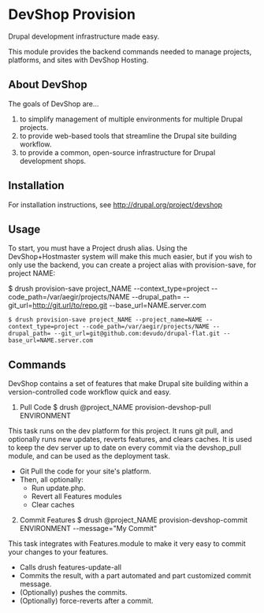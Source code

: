 DevShop Provision
=================

Drupal development infrastructure made easy.

This module provides the backend commands needed to manage projects, platforms,
and sites with DevShop Hosting.

About DevShop
-------------

The goals of DevShop are...

1. to simplify management of multiple environments for multiple Drupal projects.
2. to provide web-based tools that streamline the Drupal site building workflow.
3. to provide a common, open-source infrastructure for Drupal development shops.


Installation
------------
For installation instructions, see http://drupal.org/project/devshop

Usage
-----

To start, you must have a Project drush alias.  Using the DevShop+Hostmaster
system will make this much easier, but if you wish to only use the backend, you
can create a project alias with provision-save, for project NAME:

  $ drush provision-save project_NAME --context_type=project --code_path=/var/aegir/projects/NAME --drupal_path= --git_url=http://git.url/to/repo.git --base_url=NAME.server.com
  
  
    $ drush provision-save project_NAME --project_name=NAME --context_type=project --code_path=/var/aegir/projects/NAME --drupal_path= --git_url=git@github.com:devudo/drupal-flat.git --base_url=NAME.server.com

Commands
--------
DevShop contains a set of features that make Drupal site building within a
version-controlled code workflow quick and easy.


1. Pull Code
  $ drush @project_NAME provision-devshop-pull ENVIRONMENT
   
  This task runs on the dev platform for this project. It runs git pull, and
  optionally runs new updates, reverts features, and clears caches.  It is used
  to keep the dev server up to date on every commit via the devshop_pull module,
  and can be used as the deployment task.

  - Git Pull the code for your site's platform.
  - Then, all optionally:
    - Run update.php.
    - Revert all Features modules
    - Clear caches

2. Commit Features
  $ drush @project_NAME provision-devshop-commit ENVIRONMENT --message="My Commit"
  
  This task integrates with Features.module to make it very easy to commit
  your changes to your features.

  - Calls drush features-update-all
  - Commits the result, with a part automated and part customized commit message.
  - (Optionally) pushes the commits.
  - (Optionally) force-reverts after a commit.
